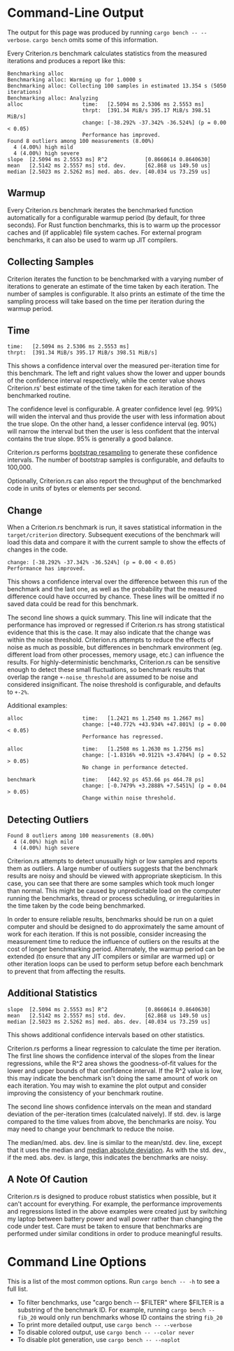 # Command-Line Output

The output for this page was produced by running `cargo bench -- --verbose`.
`cargo bench` omits some of this information.

Every Criterion.rs benchmark calculates statistics from the measured iterations and produces a report like this:

```
Benchmarking alloc
Benchmarking alloc: Warming up for 1.0000 s
Benchmarking alloc: Collecting 100 samples in estimated 13.354 s (5050 iterations)
Benchmarking alloc: Analyzing
alloc                   time:   [2.5094 ms 2.5306 ms 2.5553 ms]
                        thrpt:  [391.34 MiB/s 395.17 MiB/s 398.51 MiB/s]
                        change: [-38.292% -37.342% -36.524%] (p = 0.00 < 0.05)
                        Performance has improved.
Found 8 outliers among 100 measurements (8.00%)
  4 (4.00%) high mild
  4 (4.00%) high severe
slope  [2.5094 ms 2.5553 ms] R^2            [0.8660614 0.8640630]
mean   [2.5142 ms 2.5557 ms] std. dev.      [62.868 us 149.50 us]
median [2.5023 ms 2.5262 ms] med. abs. dev. [40.034 us 73.259 us]
```

## Warmup

Every Criterion.rs benchmark iterates the benchmarked function automatically for a configurable warmup period (by default, for three seconds). For Rust function benchmarks, this is to warm up the processor caches and (if applicable) file system caches. For external program benchmarks, it can also be used to warm up JIT compilers.

## Collecting Samples

Criterion iterates the function to be benchmarked with a varying number of iterations to generate an estimate of the time taken by each iteration. The number of samples is configurable. It also prints an estimate of the time the sampling process will take based on the time per iteration during the warmup period.

## Time
```
time:   [2.5094 ms 2.5306 ms 2.5553 ms]
thrpt:  [391.34 MiB/s 395.17 MiB/s 398.51 MiB/s]
```

This shows a confidence interval over the measured per-iteration time for this benchmark. The left and right values show the lower and upper bounds of the confidence interval respectively, while the center value shows Criterion.rs' best estimate of the time taken for each iteration of the benchmarked routine.

The confidence level is configurable. A greater confidence level (eg. 99%) will widen the interval and thus provide the user with less information about the true slope. On the other hand, a lesser confidence interval (eg. 90%) will narrow the interval but then the user is less confident that the interval contains the true slope. 95% is generally a good balance.

Criterion.rs performs [bootstrap resampling](https://en.wikipedia.org/wiki/Bootstrapping_(statistics)) to generate these confidence intervals. The number of bootstrap samples is configurable, and defaults to 100,000.

Optionally, Criterion.rs can also report the throughput of the benchmarked code in units of bytes or elements per second.

## Change

When a Criterion.rs benchmark is run, it saves statistical information in the `target/criterion` directory. Subsequent executions of the benchmark will load this data and compare it with the current sample to show the effects of changes in the code.


```
change: [-38.292% -37.342% -36.524%] (p = 0.00 < 0.05)
Performance has improved.
```

This shows a confidence interval over the difference between this run of the benchmark and the last one, as well as the probability that the measured difference could have occurred by chance. These lines will be omitted if no saved data could be read for this benchmark.

The second line shows a quick summary. This line will indicate that the performance has improved or regressed if Criterion.rs has strong statistical evidence that this is the case. It may also indicate that the change was within the noise threshold. Criterion.rs attempts to reduce the effects of noise as much as possible, but differences in benchmark environment (eg. different load from other processes, memory usage, etc.) can influence the results. For highly-deterministic benchmarks, Criterion.rs can be sensitive enough to detect these small fluctuations, so benchmark results that overlap the range `+-noise_threshold` are assumed to be noise and considered insignificant. The noise threshold is configurable, and defaults to `+-2%`.

Additional examples:

```
alloc                   time:   [1.2421 ms 1.2540 ms 1.2667 ms]
                        change: [+40.772% +43.934% +47.801%] (p = 0.00 < 0.05)
                        Performance has regressed.
```

```
alloc                   time:   [1.2508 ms 1.2630 ms 1.2756 ms]
                        change: [-1.8316% +0.9121% +3.4704%] (p = 0.52 > 0.05)
                        No change in performance detected.
```

```
benchmark               time:   [442.92 ps 453.66 ps 464.78 ps]
                        change: [-0.7479% +3.2888% +7.5451%] (p = 0.04 > 0.05)
                        Change within noise threshold.
```

## Detecting Outliers

```
Found 8 outliers among 100 measurements (8.00%)
  4 (4.00%) high mild
  4 (4.00%) high severe
```

Criterion.rs attempts to detect unusually high or low samples and reports them as outliers. A large number of outliers suggests that the benchmark results are noisy and should be viewed with appropriate skepticism. In this case, you can see that there are some samples which took much longer than normal. This might be caused by unpredictable load on the computer running the benchmarks, thread or process scheduling, or irregularities in the time taken by the code being benchmarked.

In order to ensure reliable results, benchmarks should be run on a quiet computer and should be designed to do approximately the same amount of work for each iteration. If this is not possible, consider increasing the measurement time to reduce the influence of outliers on the results at the cost of longer benchmarking period. Alternately, the warmup period can be extended (to ensure that any JIT compilers or similar are warmed up) or other iteration loops can be used to perform setup before each benchmark to prevent that from affecting the results.

## Additional Statistics

```
slope  [2.5094 ms 2.5553 ms] R^2            [0.8660614 0.8640630]
mean   [2.5142 ms 2.5557 ms] std. dev.      [62.868 us 149.50 us]
median [2.5023 ms 2.5262 ms] med. abs. dev. [40.034 us 73.259 us]
```

This shows additional confidence intervals based on other statistics.

Criterion.rs performs a linear regression to calculate the time per iteration. The first line shows the confidence interval of the slopes from the linear regressions, while the R^2 area shows the goodness-of-fit values for the lower and upper bounds of that confidence interval. If the R^2 value is low, this may indicate the benchmark isn't doing the same amount of work on each iteration. You may wish to examine the plot output and consider improving the consistency of your benchmark routine.

The second line shows confidence intervals on the mean and standard deviation of the per-iteration times (calculated naively). If std. dev. is large compared to the time values from above, the benchmarks are noisy. You may need to change your benchmark to reduce the noise.

The median/med. abs. dev. line is similar to the mean/std. dev. line, except that it uses the median and [median absolute deviation](https://en.wikipedia.org/wiki/Median_absolute_deviation). As with the std. dev., if the med. abs. dev. is large, this indicates the benchmarks are noisy.

## A Note Of Caution

Criterion.rs is designed to produce robust statistics when possible, but it can't account for everything. For example, the performance improvements and regressions listed in the above examples were created just by switching my laptop between battery power and wall power rather than changing the code under test. Care must be taken to ensure that benchmarks are performed under similar conditions in order to produce meaningful results.

# Command Line Options

This is a list of the most common options. Run `cargo bench -- -h` to see a
full list.

* To filter benchmarks, use "cargo bench -- $FILTER" where $FILTER is a
substring of the benchmark ID. For example, running `cargo bench -- fib_20`
would only run benchmarks whose ID contains the string `fib_20`
* To print more detailed output, use `cargo bench -- --verbose`
* To disable colored output, use `cargo bench -- --color never`
* To disable plot generation, use `cargo bench -- --noplot`
